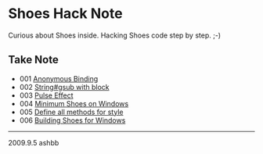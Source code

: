 Shoes Hack Note
===============

Curious about Shoes inside. Hacking Shoes code step by step. ;-)

Take Note
---------

- 001 [Anonymous Binding](http://github.com/ashbb/shoes_hack_note/tree/master/md/hack001.md)
- 002 [String#gsub with block](http://github.com/ashbb/shoes_hack_note/tree/master/md/hack002.md)
- 003 [Pulse Effect](http://github.com/ashbb/shoes_hack_note/tree/master/md/hack003.md)
- 004 [Minimum Shoes on Windows](http://github.com/ashbb/shoes_hack_note/tree/master/md/hack004.md)
- 005 [Define all methods for style](http://github.com/ashbb/shoes_hack_note/tree/master/md/hack005.md)
- 006 [Building Shoes for Windows](http://github.com/ashbb/shoes_hack_note/tree/master/md/hack006.md)

---------------
2009.9.5 ashbb